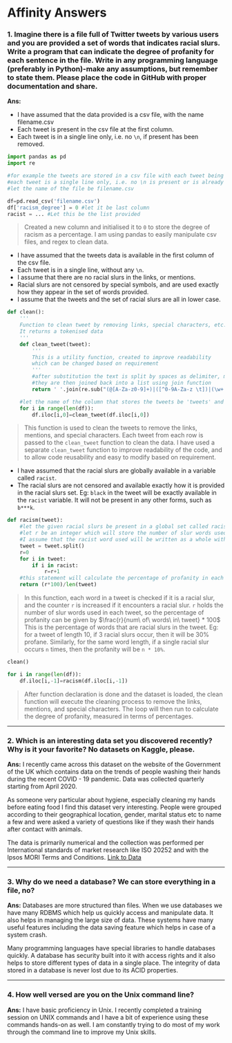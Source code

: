 
# Affinity Answers


### 1. Imagine there is a file full of Twitter tweets by various users and you are provided a set of words that indicates racial slurs. Write a program that can indicate the degree of profanity for each sentence in the file. Write in any programming language (preferably in Python)-make any assumptions, but remember to state them. Please place the code in GitHub with proper documentation and share. 

**Ans:**
* I have assumed that the data provided is a csv file, with the name filename.csv
* Each tweet is present in the csv file at the first column.
* Each tweet is in a single line only, i.e. no `\n`, if present has been removed.
```python
import pandas as pd
import re

#for example the tweets are stored in a csv file with each tweet being stored in a single row
#each tweet is a single line only, i.e. no \n is present or is already removed.
#let the name of the file be filename.csv

df=pd.read_csv('filename.csv')   
df['racism_degree'] = 0 #let it be last column
racist = ... #Let this be the list provided
```
> Created a new column and initialised it to `0` to store the degree of racism as a percentage.
> I am using pandas to easily manipulate csv files, and regex to clean data.

* I have assumed that the tweets data is available in the first column of the csv file.
* Each tweet is in a single line, without any `\n`.
* I assume that there are no racial slurs in the links, or mentions.
* Racial slurs are not censored by special symbols, and are used exactly how they appear in the set of words provided.
* I assume that the tweets and the set of racial slurs are all in lower case.
```python
def clean():
    '''
    Function to clean tweet by removing links, special characters, etc. by using regex
    It returns a tokenised data
    '''
    def clean_tweet(tweet):
        '''
        This is a utility function, created to improve readability
        which can be changed based on requirement
        '''
        #after substitution the text is split by spaces as delimiter, multiple whitespace is considered as one
        #they are then joined back into a list using join function
        return ' '.join(re.sub("(@[A-Za-z0-9]+)|([^0-9A-Za-z \t])|(\w+:\/\/\S+)", " ", tweet).split())

    #let the name of the column that stores the tweets be 'tweets' and it is the first column of the dataset
    for i in range(len(df)):
        df.iloc[i,0]=clean_tweet(df.iloc[i,0])
```
> This function is used to clean the tweets to remove the links, mentions, and special characters.
> Each tweet from each row is passed to the `clean_tweet` function to clean the data.
> I have used a separate `clean_tweet` function to improve readability of the code, and to allow code reusability and easy to modify based on requirement.

* I have assumed that the racial slurs are globally available in a variable called `racist`.
*  The racial slurs are not censored and available exactly how it is provided in the racial slurs set. Eg: `black` in the tweet will be exactly available in the `racist` variable. It will not be present in any other forms, such as `b***k`.
```python
def racism(tweet):
    #let the given racial slurs be present in a global set called racist
    #let r be an integer which will store the number of slur words used in each tweet
    #I assume that the racist word used will be written as a whole without censoring
    tweet = tweet.split()
    r=0
    for i in tweet:
        if i in racist:
            r=r+1
    #this statement will calculate the percentage of profanity in each sentence        
    return (r*100)/len(tweet)
```
> In this function, each word in a tweet is checked if it is a racial slur, and the counter `r` is increased if it encounters a racial slur.
> `r` holds the number of slur words used in each tweet, so the percentage of profanity can be given by $\frac{r}{num\ of\ words\ in\ tweet} * 100$
> This is the percentage of words that are racial slurs in the tweet.
> Eg: for a tweet of length 10, if 3 racial slurs occur, then it will be 30% profane. Similarly, for the same word length, if a single racial slur occurs `n` times, then the profanity will be `n * 10%`.

```python
clean()

for i in range(len(df)):
    df.iloc[i,-1]=racism(df.iloc[i,-1])
```
> After function declaration is done and the dataset is loaded, the clean function will execute the cleaning process to remove the links, mentions, and special characters.
> The loop will then run to calculate the degree of profanity, measured in terms of percentages.
<hr>

### 2. Which is an interesting data set you discovered recently? Why is it your favorite? No datasets on Kaggle, please. 

**Ans:** I recently came across this dataset on the website of the Government of the UK which contains data on the trends of people washing their hands during the recent COVID - 19 pandemic. Data was collected quarterly starting from April 2020. 

As someone very particular about hygiene, especially cleaning my hands before eating food I find this dataset very interesting. People were grouped according to their geographical location, gender, marital status etc to name a few and were asked a variety of questions like if they wash their hands after contact with animals.
 
The data is primarily numerical and the collection was performed per International standards of market research like ISO 20252 and with the Ipsos MORI Terms and Conditions.
[Link to Data](https://www.data.gov.uk/dataset/1f9e8832-d668-43ff-9511-d01f8ce0af22/handwashing-consumer-tracker)

---

### 3. Why do we need a database? We can store everything in a file, no? 
**Ans:** Databases are more structured than files. When we use databases we have many RDBMS which help us quickly access and manipulate data. It also helps in managing the large size of data. These systems have many useful features including the data saving feature which helps in case of a system crash.  

Many programming languages have special libraries to handle databases quickly.  A database has security built into it with access rights and it also helps to store different types of data in a single place. The integrity of data stored in a database is never lost due to its ACID properties.

---
### 4. How well versed are you on the Unix command line?

**Ans:** I have basic proficiency in Unix. I recently completed a training session on UNIX commands and I have a bit of experience using these commands hands-on as well. I am constantly trying to do most of my work through the command line to improve my Unix skills.
